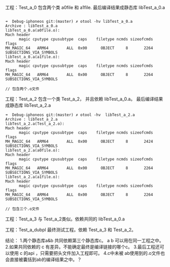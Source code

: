 工程：Test_a_0 包含两个类 a0file 和 a1file. 最后编译结果成静态库 libTest_a_0.a 

```

➜  Debug-iphoneos git:(master) ✗ otool -hv libTest_a_0.a
Archive : libTest_a_0.a
libTest_a_0.a(a0file.o):
Mach header
      magic cputype cpusubtype  caps    filetype ncmds sizeofcmds      flags
MH_MAGIC_64   ARM64        ALL  0x00      OBJECT     8       2264 SUBSECTIONS_VIA_SYMBOLS
libTest_a_0.a(a1file.o):
Mach header
      magic cputype cpusubtype  caps    filetype ncmds sizeofcmds      flags
MH_MAGIC_64   ARM64        ALL  0x00      OBJECT     8       2264 SUBSECTIONS_VIA_SYMBOLS

// 包含两个.o文件

```

工程：Test_a_2 包含一个类 Test_a_2，  并且依赖  libTest_a_0.a。 最后编译结果成静态库 libTest_a_2.a 

```
➜  Debug-iphoneos git:(master) ✗ otool -hv  libTest_a_2.a
Archive : libTest_a_2.a
libTest_a_2.a(Test_a_2.o):
Mach header
      magic cputype cpusubtype  caps    filetype ncmds sizeofcmds      flags
MH_MAGIC_64   ARM64        ALL  0x00      OBJECT     8       2424 SUBSECTIONS_VIA_SYMBOLS
libTest_a_2.a(a0file.o):
Mach header
      magic cputype cpusubtype  caps    filetype ncmds sizeofcmds      flags
MH_MAGIC_64   ARM64        ALL  0x00      OBJECT     8       2264 SUBSECTIONS_VIA_SYMBOLS
libTest_a_2.a(a1file.o):
Mach header
      magic cputype cpusubtype  caps    filetype ncmds sizeofcmds      flags
MH_MAGIC_64   ARM64        ALL  0x00      OBJECT     8       2264 SUBSECTIONS_VIA_SYMBOLS

// 包含三个.o文件

```

工程：Test_a_3 与 Test_a_2类似。依赖共同的  libTest_a_0.a

工程：Test_a_dubpl 最终测试工程。依赖  Test_a_3 和  Test_a_2。


结论：
1.两个静态库a&b 共同依赖第三个静态库c。 a b 可以用在同一工程之中。
2.如果共同依赖的 c 有差异。不能确定最终是编译链接的哪个c。
3.最后工程还可以使用 c 的api ，只需要把头文件加入工程即可。
4.c中未被 ab使用到的.o文件也会直接被囊括到ab的编译结果之中。？


